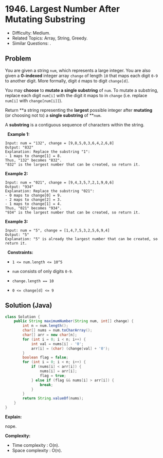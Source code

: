 # 1946. Largest Number After Mutating Substring

- Difficulty: Medium.
- Related Topics: Array, String, Greedy.
- Similar Questions: .

## Problem

You are given a string ```num```, which represents a large integer. You are also given a **0-indexed** integer array ```change``` of length ```10``` that maps each digit ```0-9``` to another digit. More formally, digit ```d``` maps to digit ```change[d]```.

You may **choose** to **mutate a single substring** of ```num```. To mutate a substring, replace each digit ```num[i]``` with the digit it maps to in ```change``` (i.e. replace ```num[i]``` with ```change[num[i]]```).

Return **a string representing the **largest** possible integer after **mutating** (or choosing not to) a **single substring** of **```num```.

A **substring** is a contiguous sequence of characters within the string.

 
**Example 1:**

```
Input: num = "132", change = [9,8,5,0,3,6,4,2,6,8]
Output: "832"
Explanation: Replace the substring "1":
- 1 maps to change[1] = 8.
Thus, "132" becomes "832".
"832" is the largest number that can be created, so return it.
```

**Example 2:**

```
Input: num = "021", change = [9,4,3,5,7,2,1,9,0,6]
Output: "934"
Explanation: Replace the substring "021":
- 0 maps to change[0] = 9.
- 2 maps to change[2] = 3.
- 1 maps to change[1] = 4.
Thus, "021" becomes "934".
"934" is the largest number that can be created, so return it.
```

**Example 3:**

```
Input: num = "5", change = [1,4,7,5,3,2,5,6,9,4]
Output: "5"
Explanation: "5" is already the largest number that can be created, so return it.
```

 
**Constraints:**


	
- ```1 <= num.length <= 10^5```
	
- ```num``` consists of only digits ```0-9```.
	
- ```change.length == 10```
	
- ```0 <= change[d] <= 9```



## Solution (Java)

```java
class Solution {
    public String maximumNumber(String num, int[] change) {
        int n = num.length();
        char[] nums = num.toCharArray();
        char[] arr = new char[n];
        for (int i = 0; i < n; i++) {
            int val = nums[i] - '0';
            arr[i] = (char) (change[val] + '0');
        }
        boolean flag = false;
        for (int i = 0; i < n; i++) {
            if (nums[i] < arr[i]) {
                nums[i] = arr[i];
                flag = true;
            } else if (flag && nums[i] > arr[i]) {
                break;
            }
        }
        return String.valueOf(nums);
    }
}
```

**Explain:**

nope.

**Complexity:**

* Time complexity : O(n).
* Space complexity : O(n).
